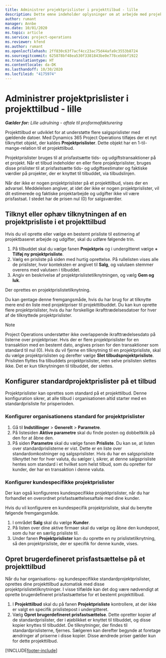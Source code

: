 ```yaml
---
title: Administrer projektprislister i projekttilbud - lille
description: Dette emne indeholder oplysninger om at arbejde med projektprislister på tilbud. (Sales)
author: rumant
manager: Annbe
ms.date: 10/01/2020
ms.topic: article
ms.service: project-operations
ms.reviewer: kfend
ms.author: rumant
ms.openlocfilehash: 2ff830c63f7acf4cc23ac75d44afa9c3553b8724
ms.sourcegitcommit: 625878bf48ea530f3381843be0e778cebbbf1922
ms.translationtype: HT
ms.contentlocale: da-DK
ms.lasthandoff: 10/30/2020
ms.locfileid: "4175974"
---
```

# <a name="manage-project-price-lists-on-project-quotes---lite"></a>Administrer projektprislister i projekttilbud - lille

_**Gælder for:** Lille udrulning - aftale til proformafakturering_

Projekttilbud er udviklet for at understøtte flere salgsprislister med gældende datoer. Med Dynamics 365 Project Operations tilføjes der et nyt tilknyttet objekt, der kaldes **Projektprislister**. Dette objekt har en 1-til-mange-relation til et projekttilbud.

Projektprislister bruges til at prisfastsætte tids- og udgiftstransaktioner på et projekt. Når et tilbud indeholder en eller flere projektprislister, bruges disse prislister til at prisfastsætte tids- og udgiftsestimater og faktiske værdier på projekter, der er knyttet til tilbuddet, via tilbudslinjen.

Når der ikke er nogen projektprislister på et projekttilbud, vises der en advarsel. Meddelelsen angiver, at idet der ikke er nogen projektprislister, vil dit estimerede og faktiske projektarbejde og udgifter ikke vil være prisfastsat. I stedet har de prisen nul (0) for salgsværdier.

## <a name="associate-or-disassociate-a-project-price-list-on-a-project-quote"></a>Tilknyt eller ophæv tilknytningen af en projektprisliste i et projekttilbud

Hvis du vil oprette eller vælge en bestemt prisliste til estimering af projektbaseret arbejde og udgifter, skal du udføre følgende trin.

1. På tilbuddet skal du vælge fanen **Projektpris** og i undergitteret vælge **+ Tilføj ny projektprisliste**.
2. Vælg en prisliste på siden med hurtig oprettelse. På rullelisten vises alle de prislister, hvor konteksten er angivet til **Salg**, og valutaen stemmer overens med valutaen i tilbuddet.
4. Angiv en beskrivelse af projektprislistetilknytningen, og vælg **Gem og luk**.

Der oprettes en projektprislistetilknytning.

Du kan gentage denne fremgangsmåde, hvis du har brug for at tilknytte mere end én liste med projektpriser til projekttilbuddet. Du kan kun oprette flere projektprislister, hvis du har forskellige ikrafttrædelsesdatoer for hver af de tilknyttede projektprislister.

> [!NOTE]
> Project Operations understøtter ikke overlappende ikrafttrædelsesdato på listerne over projektpriser. Hvis der er flere projektprislister for en transaktion med en bestemt dato, angives prisen for den transaktioner som standard til nul (0).
Hvis du vil fjerne en tilknytning til en projektprisliste, skal du vælge projektprislisten og derefter vælge **Slet tilbudsprojektprisliste**. Prislisten flyttes fra tilbuddets projektprislister, men selve prislisten slettes ikke. Det er kun tilknytningen til tilbuddet, der slettes.

## <a name="set-up-default-project-price-lists-on-a-quote"></a>Konfigurer standardprojektprislister på et tilbud

Projektprislister kan oprettes som standard på et projekttilbud. Denne konfiguration sikrer, at alle tilbud i organisationen altid starter med en standardprisliste for prisperioden.

### <a name="set-up-organizational-default-for-project-price-lists"></a>Konfigurer organisationens standard for projektprislister

1. Gå til **Indstillinger** > **Generelt** > **Parametre**.
2. På listesiden **Aktive parametre** skal du finde posten og dobbeltklik på den for at åbne den. 
3. På siden **Parametre** skal du vælge fanen **Prisliste**. Du kan se, at listen over standardprislisterne er vist. Dette er en liste over standardomkostninger og salgsprislister. Hvis du har en salgsprisliste tilknyttet her for hver valuta, du sælger i, sikrer, at denne salgsprisliste hentes som standard i et hvilket som helst tilbud, som du opretter for kunder, der har en transaktion i denne valuta.

### <a name="set-up-customer-specific-project-price-lists"></a>Konfigurer kundespecifikke projektprislister

Der kan også konfigureres kundespecifikke projektprislister, når du har forhandlet en overordnet prisfastsættelsesaftale med dine kunder.

Hvis du vil konfigurere en kundespecifik projektprisliste, skal du benytte følgende fremgangsmåde.

1. I området **Salg** skal du vælge **Kunder**.
2. På listen over dine aktive firmaer skal du vælge og åbne den kundepost, som du har en særlig prisliste til.
3. Under fanen **Projektprislister** kan du oprette en ny prislistetilknytning, så den projektprisliste, der er specifik for denne kunde, vises.

## <a name="create-custom-pricing-on-a-project-quote"></a>Opret brugerdefineret prisfastsættelse på et projekttilbud

Når du har organisations- og kundespecifikke standardprojektprislister, oprettes dine projekttilbud automatisk med disse projektprislistetilknytninger. I visse tilfælde kan det dog være nødvendigt at oprette brugerdefineret prisfastsættelse for et bestemt projekttilbud. 

1. I **Projekttilbud** skal du på fanen **Projektprisliste** kontrollere, at der ikke er valgt en specifik prislistepost i undergitteret.
2. Vælg **Opret brugerdefineret prisfastsættelse**. Dette opretter kopier af de standardprislister, der i øjeblikket er knyttet til tilbuddet, og disse kopier knyttes til tilbuddet. De tilknytninger, der findes til standardprislisterne, fjernes. Sælgeren kan derefter begynde at foretage ændringer af priserne i disse kopier. Disse ændrede priser gælder kun for dette projekttilbud.


[!INCLUDE[footer-include](../../includes/footer-banner.md)]